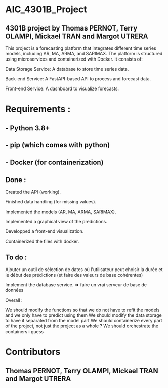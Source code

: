 # AIC_4301B_Project
## 4301B project by Thomas PERNOT, Terry OLAMPI, Mickael TRAN and Margot UTRERA

This project is a forecasting platform that integrates different time series models, including AR, MA, ARMA, and SARIMAX. The platform is structured using microservices and containerized with Docker. It consists of:

Data Storage Service: A database to store time series data.

Back-end Service: A FastAPI-based API to process and forecast data.

Front-end Service: A dashboard to visualize forecasts.


# Requirements : 

## - Python 3.8+

## - pip (which comes with python)

## - Docker (for containerization)




## Done :

Created the API (working).

Finished data handling (for missing values).

Implemented the models (AR, MA, ARMA, SARIMAX).

Implemented a graphical view of the predictions.

Developped a front-end visualization.

Containerized the files with docker.

## To do :

Ajouter un outil de sélection de dates où l'utilisateur peut choisir la durée et le début des prédictions (et faire des valeurs de base cohérentes)

Implement the database service. => faire un vrai serveur de base de données


Overall :

We should modify the functions so that we do not have to refit the models and we only have to predict using them
We should modify the data storage to have it separated from the model part
We should containerize every part of the project, not just the project as a whole ? 
We should orchestrate the containers i guess



# Contributors

## Thomas PERNOT, Terry OLAMPI, Mickael TRAN and Margot UTRERA
